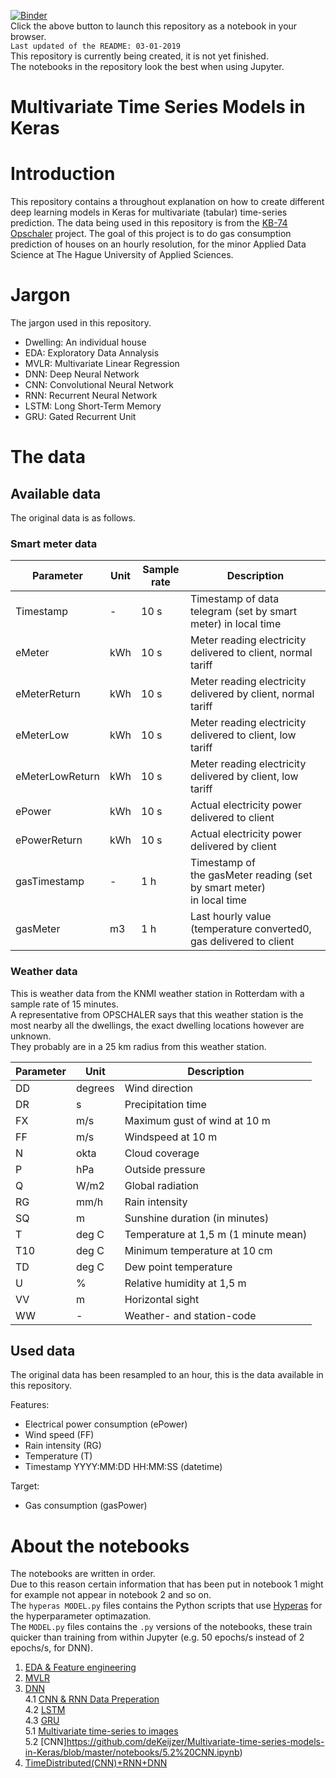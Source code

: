 
[![Binder](https://mybinder.org/badge_logo.svg)](https://mybinder.org/v2/gh/deKeijzer/Multivariate-time-series-models-in-Keras/master)  
Click the above button to launch this repository as a notebook in your browser.  
`Last updated of the README: 03-01-2019`  
This repository is currently being created, it is not yet finished.  
The notebooks in the repository look the best when using Jupyter.

# Multivariate Time Series Models in Keras

# Introduction
This repository contains a throughout explanation on how to create different deep learning models in Keras for multivariate (tabular) time-series prediction. The data being used in this repository is from the [KB-74 Opschaler](https://github.com/deKeijzer/KB-74-OPSCHALER) project. The goal of this project is to do gas consumption prediction of houses on an hourly resolution, for the minor Applied Data Science at The Hague University of Applied Sciences.

# Jargon
The jargon used in this repository. 
- Dwelling: An individual house
- EDA: Exploratory Data Annalysis  
- MVLR: Multivariate Linear Regression
- DNN: Deep Neural Network
- CNN: Convolutional Neural Network
- RNN: Recurrent Neural Network
- LSTM: Long Short-Term Memory
- GRU: Gated Recurrent Unit

# The data

## Available data
The original data is as follows.  

### Smart meter data
<table class="tableizer-table">
<thead><tr class="tableizer-firstrow"><th>Parameter</th><th>Unit</th><th>Sample rate</th><th>Description</th></tr></thead><tbody>
 <tr><td>Timestamp</td><td>-</td><td>10 s</td><td>Timestamp of data telegram (set by smart meter) in local time </td></tr>
 <tr><td>eMeter</td><td>kWh</td><td>10 s</td><td>Meter reading electricity delivered to client, normal tariff </td></tr>
 <tr><td>eMeterReturn</td><td>kWh</td><td>10 s</td><td>Meter reading electricity delivered by client, normal tariff </td></tr>
 <tr><td>eMeterLow</td><td>kWh</td><td>10 s</td><td>Meter reading electricity delivered to client, low tariff </td></tr>
 <tr><td>eMeterLowReturn</td><td>kWh</td><td>10 s</td><td>Meter reading electricity delivered by client, low tariff </td></tr>
 <tr><td>ePower</td><td>kWh</td><td>10 s</td><td>Actual electricity power delivered to client </td></tr>
 <tr><td>ePowerReturn</td><td>kWh</td><td>10 s</td><td>Actual electricity power delivered by client </td></tr>
 <tr><td>gasTimestamp</td><td>-</td><td>1 h</td><td>Timestamp of the gasMeter reading (set by smart meter) in local time </td></tr>
 <tr><td>gasMeter</td><td>m3</td><td>1 h</td><td>Last hourly value (temperature converted0, gas delivered to client </td></tr>
</tbody></table>

### Weather data
This is weather data from the KNMI weather station in Rotterdam with a sample rate of 15 minutes.  
A representative from OPSCHALER says that this weather station is the most nearby all the dwellings, the exact dwelling locations however are unknown.  
They probably are in a 25 km radius from this weather station.  

<table class="tableizer-table">
<thead><tr class="tableizer-firstrow"><th>Parameter</th><th>Unit</th><th>Description</th></tr></thead><tbody>
 <tr><td>DD</td><td>degrees</td><td>Wind direction</td></tr>
 <tr><td>DR</td><td>s</td><td>Precipitation time</td></tr>
 <tr><td>FX</td><td>m/s</td><td>Maximum gust of wind at 10 m</td></tr>
 <tr><td>FF</td><td>m/s</td><td>Windspeed at 10 m</td></tr>
 <tr><td>N</td><td>okta</td><td>Cloud coverage</td></tr>
 <tr><td>P</td><td>hPa</td><td>Outside pressure</td></tr>
 <tr><td>Q</td><td>W/m2</td><td>Global radiation</td></tr>
 <tr><td>RG</td><td>mm/h</td><td>Rain intensity</td></tr>
 <tr><td>SQ</td><td>m</td><td> Sunshine duration (in minutes)</td></tr>
 <tr><td>T</td><td>deg C</td><td>Temperature at 1,5 m (1 minute mean)</td></tr>
 <tr><td>T10</td><td>deg C</td><td>Minimum temperature at 10 cm</td></tr>
 <tr><td>TD</td><td>deg C</td><td>Dew point temperature</td></tr>
 <tr><td>U</td><td>%</td><td>Relative humidity at 1,5 m</td></tr>
 <tr><td>VV</td><td>m</td><td>Horizontal sight</td></tr>
 <tr><td>WW</td><td>-</td><td>Weather- and station-code</td></tr>
</tbody></table>

## Used data
The original data has been resampled to an hour, this is the data available in this repository.  

Features: 
- Electrical power consumption (ePower)
- Wind speed (FF)
- Rain intensity (RG)
- Temperature (T)
- Timestamp YYYY:MM:DD HH:MM:SS (datetime)

Target:
- Gas consumption (gasPower)

# About the notebooks
The notebooks are written in order.  
Due to this reason certain information that has been put in notebook 1 might for example not appear in notebook 2 and so on.  
The `hyperas MODEL.py` files contains the Python scripts that use [Hyperas](https://github.com/maxpumperla/hyperas) for the hyperparameter optimazation.  
The `MODEL.py` files contains the `.py` versions of the notebooks, these train  quicker than training from within Jupyter (e.g. 50 epochs/s instead of 2 epochs/s, for DNN).  

1. [EDA & Feature engineering](https://github.com/deKeijzer/Multivariate-time-series-models-in-Keras/blob/master/notebooks/1.%20EDA%20%26%20Feature%20engineering.ipynb)  
2. [MVLR](https://github.com/deKeijzer/Multivariate-time-series-models-in-Keras/blob/master/notebooks/2.%20MVLR%20.ipynb)  
3. [DNN](https://github.com/deKeijzer/Multivariate-time-series-models-in-Keras/blob/master/notebooks/3.%20DNN.ipynb)  
4.1 [CNN & RNN Data Preperation](https://github.com/deKeijzer/Multivariate-time-series-models-in-Keras/blob/master/notebooks/4.1%20CNN%20%26%20RNN%20Data%20Preperation.ipynb)  
4.2 [LSTM](https://github.com/deKeijzer/Multivariate-time-series-models-in-Keras/blob/master/notebooks/4.2%20LSTM.ipynb)  
4.3 [GRU](https://github.com/deKeijzer/Multivariate-time-series-models-in-Keras/blob/master/notebooks/4.3%20GRU.ipynb)  
5.1 [Multivariate time-series to images](https://github.com/deKeijzer/Multivariate-time-series-models-in-Keras/blob/master/notebooks/5.1%20Multivariate%20time-series%20to%20images.ipynb)  
5.2 [CNN]https://github.com/deKeijzer/Multivariate-time-series-models-in-Keras/blob/master/notebooks/5.2%20CNN.ipynb)  
6. [TimeDistributed(CNN)+RNN+DNN](https://github.com/deKeijzer/Multivariate-time-series-models-in-Keras/blob/master/notebooks/6.%20TimeDistributed(CNN)%2BRNN%2BDNN.ipynb)  
